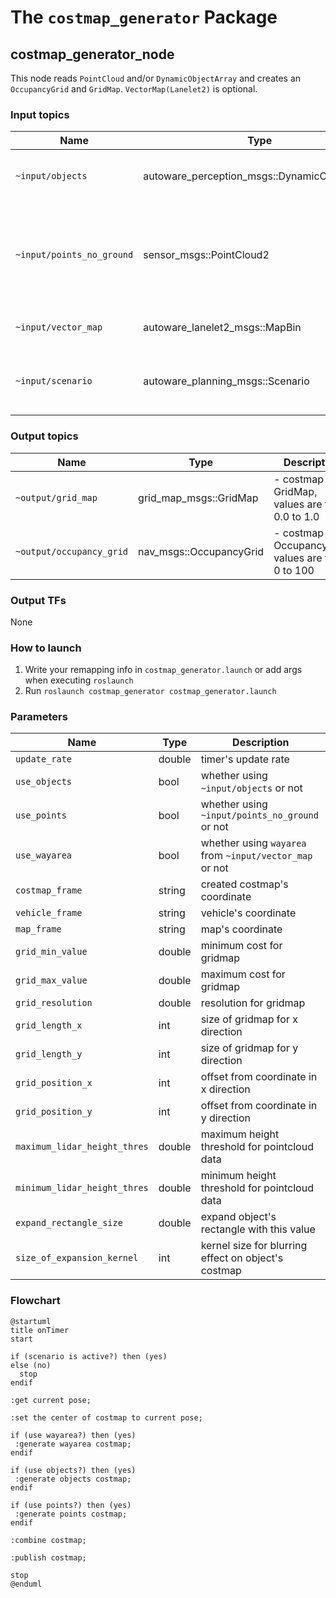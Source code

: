 # The `costmap_generator` Package

## costmap_generator_node

This node reads `PointCloud` and/or `DynamicObjectArray` and creates an `OccupancyGrid` and `GridMap`. `VectorMap(Lanelet2)` is optional.

### Input topics

| Name                      | Type                                         | Description                                                                  |
| ------------------------- | -------------------------------------------- | ---------------------------------------------------------------------------- |
| `~input/objects`          | autoware_perception_msgs::DynamicObjectArray | predicted objects, for obstacles areas                                       |
| `~input/points_no_ground` | sensor_msgs::PointCloud2                     | ground-removed points, for obstacle areas which can't be detected as objects |
| `~input/vector_map`       | autoware_lanelet2_msgs::MapBin               | vector map, for drivable areas                                               |
| `~input/scenario`         | autoware_planning_msgs::Scenario             | scenarios to be activated, for node activation                               |

### Output topics

| Name                     | Type                    | Description                                          |
| ------------------------ | ----------------------- | ---------------------------------------------------- |
| `~output/grid_map`       | grid_map_msgs::GridMap  | - costmap as GridMap, values are from 0.0 to 1.0     |
| `~output/occupancy_grid` | nav_msgs::OccupancyGrid | - costmap as OccupancyGrid, values are from 0 to 100 |

### Output TFs

None

### How to launch

1. Write your remapping info in `costmap_generator.launch` or add args when executing `roslaunch`
2. Run `roslaunch costmap_generator costmap_generator.launch`

### Parameters

| Name                         | Type   | Description                                                  |
| ---------------------------- | ------ | ------------------------------------------------------------ |
| `update_rate`                | double | timer's update rate                                          |
| `use_objects`                | bool   | whether using `~input/objects` or not                        |
| `use_points`                 | bool   | whether using `~input/points_no_ground` or not               |
| `use_wayarea`                | bool   | whether using `wayarea` from `~input/vector_map` or not |
| `costmap_frame`              | string | created costmap's coordinate                                 |
| `vehicle_frame`              | string | vehicle's coordinate                                         |
| `map_frame`                  | string | map's coordinate                                             |
| `grid_min_value`             | double | minimum cost for gridmap                                     |
| `grid_max_value`             | double | maximum cost for gridmap                                     |
| `grid_resolution`            | double | resolution for gridmap                                       |
| `grid_length_x`              | int    | size of gridmap for x direction                              |
| `grid_length_y`              | int    | size of gridmap for y direction                              |
| `grid_position_x`            | int    | offset from coordinate in x direction                        |
| `grid_position_y`            | int    | offset from coordinate in y direction                        |
| `maximum_lidar_height_thres` | double | maximum height threshold for pointcloud data                 |
| `minimum_lidar_height_thres` | double | minimum height threshold for pointcloud data                 |
| `expand_rectangle_size`      | double | expand object's rectangle with this value                    |
| `size_of_expansion_kernel`   | int    | kernel size for blurring effect on object's costmap          |

### Flowchart

```plantuml
@startuml
title onTimer
start

if (scenario is active?) then (yes)
else (no)
  stop
endif

:get current pose;

:set the center of costmap to current pose;

if (use wayarea?) then (yes)
 :generate wayarea costmap;
endif

if (use objects?) then (yes)
 :generate objects costmap;
endif

if (use points?) then (yes)
 :generate points costmap;
endif

:combine costmap;

:publish costmap;

stop
@enduml
```
